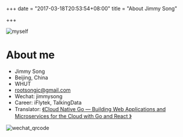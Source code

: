 +++
date = "2017-03-18T20:53:54+08:00"
title = "About Jimmy Song"

+++

![myself](http://olz1di9xf.bkt.clouddn.com/jimmy.jpg)

# About me

- Jimmy Song
- Beijing, China
- WHUT
- rootsongjc@gmail.com
- Wechat: jimmysong
- Career: iFlytek, TalkingData
- Translator: [《Cloud Native Go — Building Web Applications and Microservices for the Cloud with Go and React 》](https://rootsongjc.github.io/cloud-native-go/)

![wechat_qrcode](http://olz1di9xf.bkt.clouddn.com/wechat-qrcode-20170627.jpg)